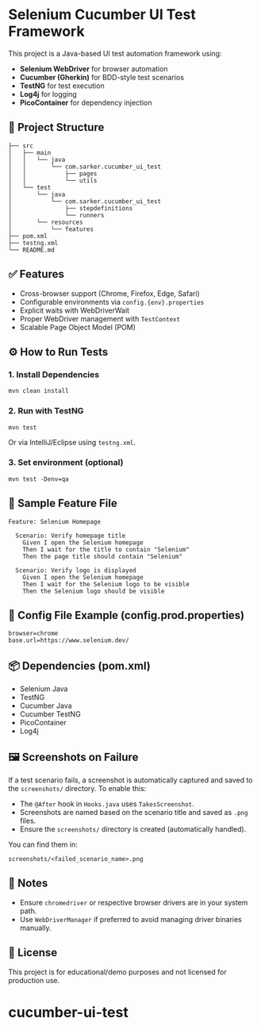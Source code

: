 # Selenium Cucumber UI Test Framework

This project is a Java-based UI test automation framework using:

* **Selenium WebDriver** for browser automation
* **Cucumber (Gherkin)** for BDD-style test scenarios
* **TestNG** for test execution
* **Log4j** for logging
* **PicoContainer** for dependency injection

## 📁 Project Structure

```
├── src
│   ├── main
│   │   └── java
│   │       └── com.sarker.cucumber_ui_test
│   │           ├── pages
│   │           └── utils
│   └── test
│       └── java
│           └── com.sarker.cucumber_ui_test
│               ├── stepdefinitions
│               └── runners
│       └── resources
│           └── features
├── pom.xml
├── testng.xml
└── README.md
```

## ✅ Features

* Cross-browser support (Chrome, Firefox, Edge, Safari)
* Configurable environments via `config.{env}.properties`
* Explicit waits with WebDriverWait
* Proper WebDriver management with `TestContext`
* Scalable Page Object Model (POM)

## ⚙️ How to Run Tests

### 1. Install Dependencies

```
mvn clean install
```

### 2. Run with TestNG

```
mvn test
```

Or via IntelliJ/Eclipse using `testng.xml`.

### 3. Set environment (optional)

```
mvn test -Denv=qa
```

## 🧪 Sample Feature File

```
Feature: Selenium Homepage

  Scenario: Verify homepage title
    Given I open the Selenium homepage
    Then I wait for the title to contain "Selenium"
    Then the page title should contain "Selenium"

  Scenario: Verify logo is displayed
    Given I open the Selenium homepage
    Then I wait for the Selenium logo to be visible
    Then the Selenium logo should be visible
```

## 🔧 Config File Example (config.prod.properties)

```
browser=chrome
base.url=https://www.selenium.dev/
```

## 📦 Dependencies (pom.xml)

* Selenium Java
* TestNG
* Cucumber Java
* Cucumber TestNG
* PicoContainer
* Log4j

## 🖼️ Screenshots on Failure

If a test scenario fails, a screenshot is automatically captured and saved to the `screenshots/` directory. To enable this:

* The `@After` hook in `Hooks.java` uses `TakesScreenshot`.
* Screenshots are named based on the scenario title and saved as `.png` files.
* Ensure the `screenshots/` directory is created (automatically handled).

You can find them in:

```
screenshots/<failed_scenario_name>.png
```

## 📌 Notes

* Ensure `chromedriver` or respective browser drivers are in your system path.
* Use `WebDriverManager` if preferred to avoid managing driver binaries manually.

## 📃 License

This project is for educational/demo purposes and not licensed for production use.
# cucumber-ui-test
